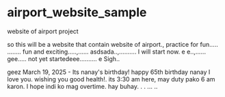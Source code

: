 # airport_website_sample
website of airport project

so this will be a website that contain website of airport., practice for fun.....
........
fun and exciting.....,......
asdsada..,..........
I will start now. e e..,......
gee.....
not yet startedeee..........
e
Sigh..

geez
March 19, 2025 - Its nanay's birthday! happy 65th birthday nanay I love you. wishing you good health!. its 3:30 am here, may duty pako 6 am karon. I hope indi ko mag overtime. hay buhay. . .
...
..
